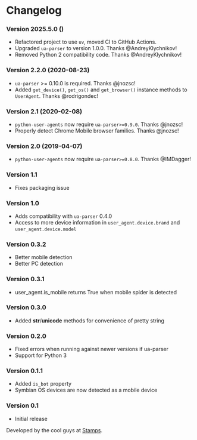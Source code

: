 # Changelog

### Version 2025.5.0 ()

- Refactored project to use `uv`, moved CI to GitHub Actions.
- Upgraded `ua-parser` to version 1.0.0. Thanks @AndreyKlychnikov!
- Removed Python 2 compatibility code. Thanks @AndreyKlychnikov!

### Version 2.2.0 (2020-08-23)

- `ua-parser` >= 0.10.0 is required. Thanks @jnozsc!
- Added `get_device()`, `get_os()` and `get_browser()` instance methods
  to `UserAgent`. Thanks @rodrigondec!

### Version 2.1 (2020-02-08)

- `python-user-agents` now require `ua-parser>=0.9.0`. Thanks @jnozsc!
- Properly detect Chrome Mobile browser families. Thanks @jnozsc!

### Version 2.0 (2019-04-07)

- `python-user-agents` now require `ua-parser>=0.8.0`. Thanks @IMDagger!

### Version 1.1

- Fixes packaging issue

### Version 1.0

- Adds compatibility with `ua-parser` 0.4.0
- Access to more device information in `user_agent.device.brand` and `user_agent.device.model`

### Version 0.3.2

- Better mobile detection
- Better PC detection

### Version 0.3.1

- user_agent.is_mobile returns True when mobile spider is detected

### Version 0.3.0

- Added **str**/**unicode** methods for convenience of pretty string

### Version 0.2.0

- Fixed errors when running against newer versions if ua-parser
- Support for Python 3

### Version 0.1.1

- Added `is_bot` property
- Symbian OS devices are now detected as a mobile device

### Version 0.1

- Initial release

Developed by the cool guys at [Stamps](http://stamps.co.id).
